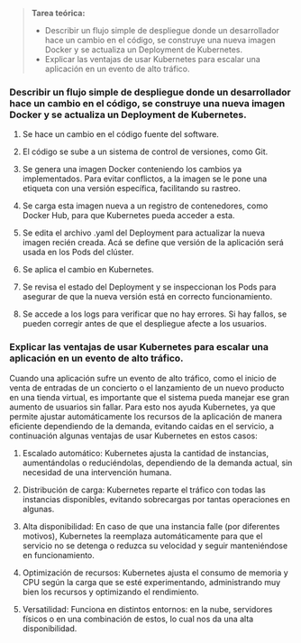 > **Tarea teórica:**  
> - Describir un flujo simple de despliegue donde un desarrollador hace un cambio en el código, se construye una nueva imagen Docker y se actualiza un Deployment de Kubernetes.  
> - Explicar las ventajas de usar Kubernetes para escalar una aplicación en un evento de alto tráfico.
### Describir un flujo simple de despliegue donde un desarrollador hace un cambio en el código, se construye una nueva imagen Docker y se actualiza un Deployment de Kubernetes.  

1. Se hace un cambio en el código fuente del software.

2. El código se sube a un sistema de control de versiones, como Git.

3. Se genera una imagen Docker conteniendo los cambios ya implementados. Para evitar conflictos, a la imagen se le pone una etiqueta con una versión específica, facilitando su rastreo.

4. Se carga esta imagen nueva a un registro de contenedores, como Docker Hub, para que Kubernetes pueda acceder a esta.

5. Se edita el archivo .yaml del Deployment para actualizar la nueva imagen recién creada. Acá se define que versión de la aplicación será usada en los Pods del clúster.

6. Se aplica el cambio en Kubernetes.

7. Se revisa el estado del Deployment y se inspeccionan los Pods para asegurar de que la nueva versión está en correcto funcionamiento.

8. Se accede a los logs para verificar que no hay errores. Si hay fallos, se pueden corregir antes de que el despliegue afecte a los usuarios.

### Explicar las ventajas de usar Kubernetes para escalar una aplicación en un evento de alto tráfico.

Cuando una aplicación sufre un evento de alto tráfico, como el inicio de venta de entradas de un concierto o el lanzamiento de un nuevo producto en una tienda virtual, es importante que el sistema pueda manejar ese gran aumento de usuarios sin fallar. Para esto nos ayuda Kubernetes, ya que permite ajustar automáticamente los recursos de la aplicación de manera eficiente dependiendo de la demanda, evitando caidas en el servicio, a continuación algunas ventajas de usar Kubernetes en estos casos:

1. Escalado automático: Kubernetes ajusta la cantidad de instancias, aumentándolas o reduciéndolas, dependiendo de la demanda actual, sin necesidad de una intervención humana.

2. Distribución de carga: Kubernetes reparte el tráfico con todas las instancias disponibles, evitando sobrecargas por tantas operaciones en algunas.

3. Alta disponibilidad: En caso de que una instancia falle (por diferentes motivos), Kubernetes la reemplaza automáticamente para que el servicio no se detenga o reduzca su velocidad y seguir manteniéndose en funcionamiento.

4. Optimización de recursos: Kubernetes ajusta el consumo de memoria y CPU según la carga que se esté experimentando, administrando muy bien los recursos y optimizando el rendimiento.

5. Versatilidad: Funciona en distintos entornos: en la nube, servidores físicos o en una combinación de estos, lo cual nos da una alta disponibilidad.
